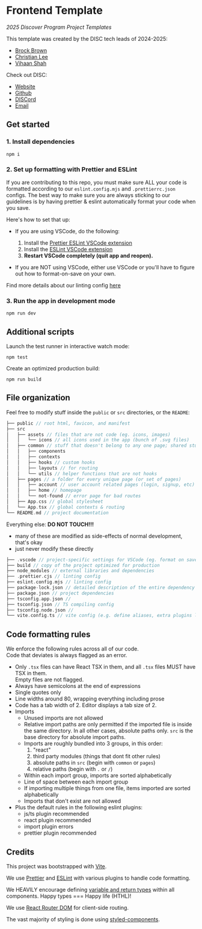 # Frontend Template

_2025 Discover Program Project Templates_

This template was created by the DISC tech leads of 2024-2025:

- [Brock Brown](https://www.linkedin.com/in/bbrockbrown/)
- [Christian Lee](https://www.linkedin.com/in/christian-lee-b429032a9/)
- [Vihaan Shah](https://www.linkedin.com/in/shah-vihaan/)

Check out DISC:

- [Website](https://www.discnu.org/)
- [Github](https://github.com/DISC-NU)
- [DISCord](https://discord.gg/mqRQ7s9CyS)
- [Email](disc@u.northwestern.edu)

## Get started

### 1. Install dependencies

```
npm i
```

### 2. Set up formatting with Prettier and ESLint

If you are contributing to this repo, you must make sure ALL your code is
formatted according to our `eslint.config.mjs` and `.prettierrc.json` configs.
The best way to make sure you are always sticking to our guidelines is by having
prettier & eslint automatically format your code when you save.

Here's how to set that up:

- If you are using VSCode, do the following:

  1. Install the
     [Prettier ESLint VSCode extension](https://marketplace.visualstudio.com/items?itemName=rvest.vs-code-prettier-eslint)
  2. Install the
     [ESLint VSCode extension](https://marketplace.visualstudio.com/items?itemName=dbaeumer.vscode-eslint)
  3. **Restart VSCode completely (quit app and reopen).**

- If you are NOT using VSCode, either use VSCode or you'll have to figure out
  how to format-on-save on your own.

Find more details about our linting config [here](#code-formatting-rules)

### 3. Run the app in development mode

```
npm run dev
```

## Additional scripts

Launch the test runner in interactive watch mode:

```
npm test
```

Create an optimized production build:

```
npm run build
```

## File organization

Feel free to modify stuff inside the `public` or `src` directories, or the
`README`:

```c
├── public // root html, favicon, and manifest
├── src
│   ├── assets // files that are not code (eg. icons, images)
│   │   └── icons // all icons used in the app (bunch of .svg files)
│   ├── common // stuff that doesn't belong to any one page; shared stuff
│   │   ├── components
│   │   ├── contexts
│   │   ├── hooks // custom hooks
│   │   ├── layouts // for routing
│   │   └── utils // helper functions that are not hooks
│   ├── pages // a folder for every unique page (or set of pages)
│   │   ├── account // user account related pages (login, signup, etc)
│   │   ├── home // homepage
│   │   └── not-found // error page for bad routes
│   ├── App.css // global stylesheet
│   └── App.tsx // global contexts & routing
└── README.md // project documentation
```

Everything else: **DO NOT TOUCH!!!**

- many of these are modified as side-effects of normal development, that's okay
- just never modify these directly

```c
├── .vscode // project-specific settings for VSCode (eg. format on save)
├── build // copy of the project optimized for production
├── node_modules // external libraries and dependencies
├── .prettier.cjs // linting config 
├── eslint.config.mjs // linting config
├── package-lock.json // detailed description of the entire dependency tree
├── package.json // project dependencies
├── tsconfig.app.json // 
├── tsconfig.json // TS compiling config
├── tsconfig.node.json // 
└── vite.config.ts // vite config (e.g. define aliases, extra plugins like tailwind, build rules, etc.)
```

## Code formatting rules

We enforce the following rules across all of our code.  
Code that deviates is always flagged as an error.

- Only `.tsx` files can have React TSX in them, and all `.tsx` files MUST have
  TSX in them.  
  Empty files are not flagged.
- Always have semicolons at the end of expressions
- Single quotes only
- Line widths around 80, wrapping everything including prose
- Code has a tab width of 2. Editor displays a tab size of 2.
- Imports
  - Unused imports are not allowed
  - Relative import paths are only permitted if the imported file is inside the
    same directory. In all other cases, absolute paths only. `src` is the base
    directory for absolute import paths.
  - Imports are roughly bundled into 3 groups, in this order:
    1. "react"
    2. third party modules (things that dont fit other rules)
    3. absolute paths in `src` (begin with `common` or `pages`)
    4. relative paths (begin with `.` or `/`)
  - Within each import group, imports are sorted alphabetically
  - Line of space between each import group
  - If importing multiple things from one file, items imported are sorted
    alphabetically
  - Imports that don't exist are not allowed
- Plus the default rules in the following eslint plugins:
  - js/ts plugin recommended
  - react plugin recommended
  - import plugin errors
  - prettier plugin recommended

## Credits

This project was bootstrapped with
[Vite](https://github.com/vitejs/vite).

We use [Prettier](https://prettier.io/) and [ESLint](https://eslint.org/) with
various plugins to handle code formatting.

We HEAVILY encourage defining [variable and return types](https://www.typescriptlang.org/docs/handbook/basic-types.html) within
all components. Happy types === Happy life (HTHL)!

We use [React Router DOM](https://reactrouter.com/7.0.2/home) for client-side
routing.

The vast majority of styling is done using
[styled-components](https://styled-components.com/).